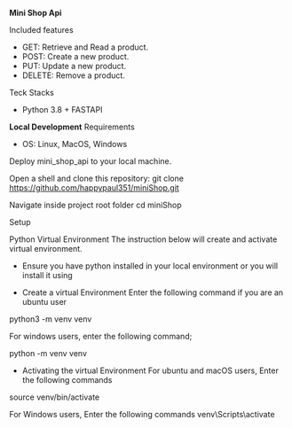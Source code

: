 **Mini Shop Api**

Included features
* GET: Retrieve and Read a product.
* POST: Create a new product.
* PUT: Update a new product.
* DELETE: Remove a product.

Teck Stacks
* Python 3.8 + FASTAPI

**Local Development**
Requirements

* OS: Linux, MacOS, Windows

Deploy mini_shop_api to your local machine.

Open a shell and clone this repository:
git clone https://github.com/happypaul351/miniShop.git

Navigate inside project root folder
cd miniShop

Setup 

Python Virtual Environment
The instruction below will create and activate virtual environment.

* Ensure you have python installed in your local environment or you will install it using 


* Create a virtual Environment
Enter the following command if you are an ubuntu user

python3 -m venv venv

For windows users, enter the following command;

python -m venv venv

* Activating the virtual Environment
For ubuntu and macOS users, Enter the following commands

source venv/bin/activate

For Windows users, Enter the following commands
venv\Scripts\activate
